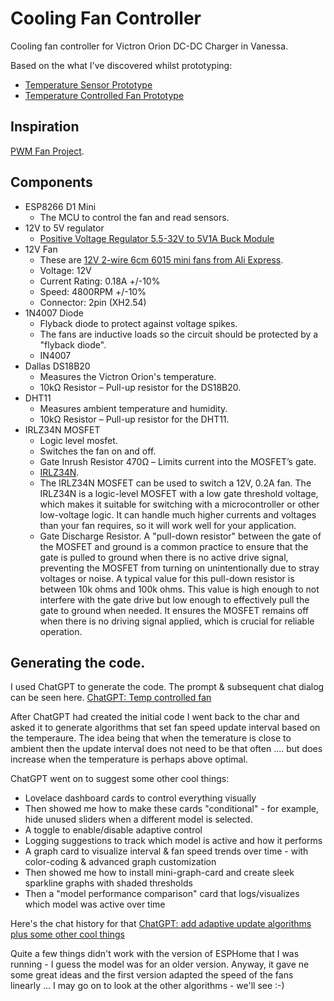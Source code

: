 # Cooling Fan Controller
Cooling fan controller for Victron Orion DC-DC Charger in Vanessa.

Based on the what I've discovered whilst prototyping:
* [Temperature Sensor Prototype](https://github.com/daipie64/Temperature-Sensor-Prototype)
* [Temperature Controlled Fan Prototype](https://github.com/daipie64/Temperature-Controlled-Fan-Prototype)

## Inspiration
[PWM Fan Project](https://www.youtube.com/watch?v=yqBcSsRsv4I&list=PLWRTMby105bi6HiwsOhd--TAUyEIyOeb6).

## Components
* ESP8266 D1 Mini
  * The MCU to control the fan and read sensors.
* 12V to 5V regulator
  * [Positive Voltage Regulator 5.5-32V to 5V1A Buck Module](https://kunkune.co.uk/shop/dc-to-dc-converters/positive-voltage-regulator-5-5-32v-to-5v1a-buck-module/)
* 12V Fan
  * These are [12V 2-wire 6cm 6015 mini fans from Ali Express](https://www.aliexpress.com/item/33019293160.html?spm=a2g0o.order_list.order_list_main.59.7a5f1802asBSGx).
  * Voltage: 12V
  * Current Rating: 0.18A +/-10%
  * Speed: 4800RPM +/-10%
  * Connector: 2pin (XH2.54)
* 1N4007 Diode
  * Flyback diode to protect against voltage spikes.
  * The fans are inductive loads so the circuit should be protected by a "flyback diode".
  * IN4007
* Dallas DS18B20
  * Measures the Victron Orion's temperature.
  * 10kΩ Resistor – Pull-up resistor for the DS18B20.
* DHT11
  * Measures ambient temperature and humidity.
  * 10kΩ Resistor – Pull-up resistor for the DHT11.
* IRLZ34N MOSFET
  * Logic level mosfet.
  * Switches the fan on and off.
  * Gate Inrush Resistor 470Ω – Limits current into the MOSFET’s gate.
  * [IRLZ34N](https://www.infineon.com/dgdl/Infineon-IRLZ34N-DataSheet-v01_01-EN.pdf?fileId=5546d462533600a40153567206892720).
  * The IRLZ34N MOSFET can be used to switch a 12V, 0.2A fan. The IRLZ34N is a logic-level MOSFET with a low gate threshold voltage, which makes it suitable for switching with a microcontroller or other low-voltage logic. It can handle much higher currents and voltages than your fan requires, so it will work well for your application.
  * Gate Discharge Resistor. A "pull-down resistor" between the gate of the MOSFET and ground is a common practice to ensure that the gate is pulled to ground when there is no active drive signal, preventing the MOSFET from turning on unintentionally due to stray voltages or noise. A typical value for this pull-down resistor is between 10k ohms and 100k ohms. This value is high enough to not interfere with the gate drive but low enough to effectively pull the gate to ground when needed. It ensures the MOSFET remains off when there is no driving signal applied, which is crucial for reliable operation.
 
## Generating the code.
I used ChatGPT to generate the code. The prompt & subsequent chat dialog can be seen here. [ChatGPT: Temp controlled fan](https://chatgpt.com/share/67d2d8a2-fc4c-8001-b3f6-e2f3b498e3e5)

After ChatGPT had created the initial code I went back to the char and asked it to generate algorithms that set fan speed update interval based on the temperaure. The idea being that when the temerature is close to ambient then the update interval does not need to be that often .... but does increase when the temperature is perhaps above optimal.

ChatGPT went on to suggest some other cool things:
* Lovelace dashboard cards to control everything visually
* Then showed me how to make these cards "conditional" - for example, hide unused sliders when a different model is selected.
* A toggle to enable/disable adaptive control
* Logging suggestions to track which model is active and how it performs
* A graph card to visualize interval & fan speed trends over time - with color-coding & advanced graph customization
* Then showed me how to install mini-graph-card and create sleek sparkline graphs with shaded thresholds
* Then a "model performance comparison" card that logs/visualizes which model was active over time

Here's the chat history for that [ChatGPT: add adaptive update algorithms plus some other cool things](https://chatgpt.com/g/g-HaRByhtTl-home-assistant-assistant/c/67d7064d-9ef4-8001-b204-753f9bf6a477)

Quite a few things didn't work with the version of ESPHome that I was running - I guess the model was for an older version. Anyway, it gave ne some great ideas and the first version adapted the speed of the fans linearly ... I may go on to look at the other algorithms - we'll see :-)



